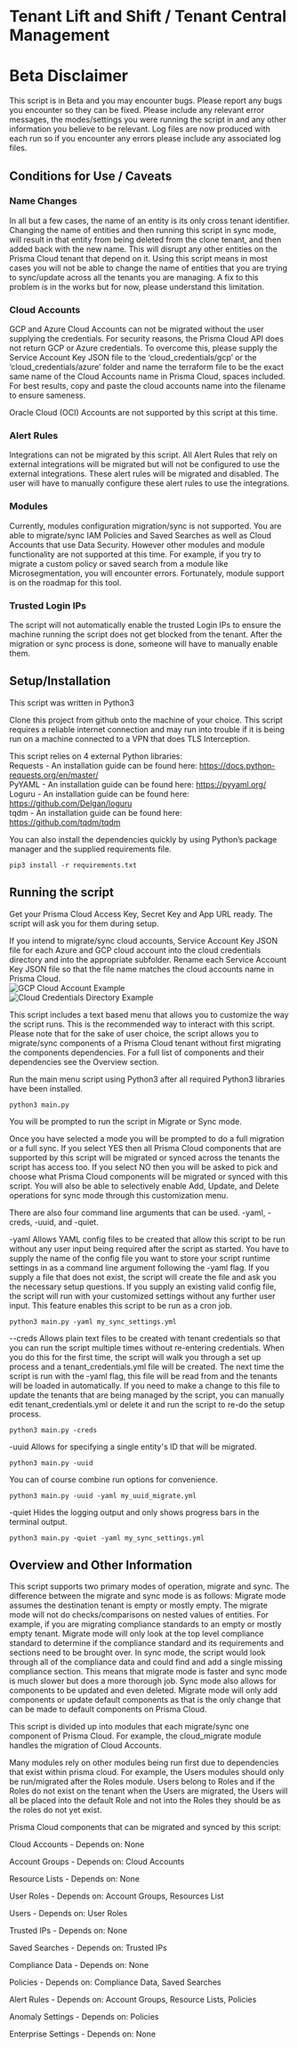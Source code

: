 # Tenant Lift and Shift / Tenant Central Management

# Beta Disclaimer

This script is in Beta and you may encounter bugs. Please report any bugs you encounter so they can be fixed. Please include any relevant error messages, the modes/settings you were running the script in and any other information you believe to be relevant. Log files are now produced with each run so if you encounter any errors please include any associated log files.

## Conditions for Use / Caveats

### Name Changes

In all but a few cases, the name of an entity is its only cross tenant identifier. Changing the name of entities and then running this script in sync mode, will result in that entity from being deleted from the clone tenant, and then added back with the new name. This will disrupt any other entities on the Prisma Cloud tenant that depend on it. Using this script means in most cases you will not be able to change the name of entities that you are trying to sync/update across all the tenants you are managing. A fix to this problem is in the works but for now, please understand this limitation.

### Cloud Accounts

GCP and Azure Cloud Accounts can not be migrated without the user supplying the credentials. For security reasons, the Prisma Cloud API does not return GCP or Azure credentials. To overcome this, please supply the Service Account Key JSON file to the ‘cloud_credentials/gcp’ or the ‘cloud_credentials/azure’ folder and name the terraform file to be the exact same name of the Cloud Accounts name in Prisma Cloud, spaces included. For best results, copy and paste the cloud accounts name into the filename to ensure sameness.

Oracle Cloud (OCI) Accounts are not supported by this script at this time.

### Alert Rules

Integrations can not be migrated by this script. All Alert Rules that rely on external integrations will be migrated but will not be configured to use the external integrations. These alert rules will be migrated and disabled. The user will have to manually configure these alert rules to use the integrations.

### Modules

Currently, modules configuration migration/sync is not supported. You are able to migrate/sync IAM Policies and Saved Searches as well as Cloud Accounts that use Data Security. However other modules and module functionality are not supported at this time. For example, if you try to migrate a custom policy or saved search from a module like Microsegmentation, you will encounter errors.  Fortunately, module support is on the roadmap for this tool.

### Trusted Login IPs

The script will not automatically enable the trusted Login IPs to ensure the machine running the script does not get blocked from the tenant. After the migration or sync process is done, someone will have to manually enable them.

## Setup/Installation

This script was written in Python3

Clone this project from github onto the machine of your choice. This script requires a reliable internet connection and may run into trouble if it is being run on a machine connected to a VPN that does TLS Interception.

This script relies on 4 external Python libraries:  
Requests - An installation guide can be found here: https://docs.python-requests.org/en/master/  
PyYAML - An installation guide can be found here: https://pyyaml.org/  
Loguru - An installation guide can be found here: https://github.com/Delgan/loguru  
tqdm - An installation guide can be found here: https://github.com/tqdm/tqdm

You can also install the dependencies quickly by using Python’s package manager and the supplied requirements file.

`pip3 install -r requirements.txt`

## Running the script 

Get your Prisma Cloud Access Key, Secret Key and App URL ready. The script will ask you for them during setup.

If you intend to migrate/sync cloud accounts, Service Account Key JSON file for each Azure and GCP cloud account into the cloud credentials directory and into the appropriate subfolder. Rename each Service Account Key JSON file so that the file name matches the cloud accounts name in Prisma Cloud.  
![GCP Cloud Account Example](https://github.com/adam-hamsuth/pc-migration-managment/blob/main/images/gcp_cloud_account.png?raw=true)  
![Cloud Credentials Directory Example](https://github.com/adam-hamsuth/pc-migration-managment/blob/main/images/cloud_cred_dir.png?raw=true) 

This script includes a text based menu that allows you to customize the way the script runs. This is the recommended way to interact with this script. Please note that for the sake of user choice, the script allows you to migrate/sync components of a Prisma Cloud tenant without first migrating the components dependencies. For a full list of components and their dependencies see the Overview section. 

Run the main menu script using Python3 after all required Python3 libraries have been installed.

`python3 main.py`

You will be prompted to run the script in Migrate or Sync mode.

Once you have selected a mode you will be prompted to do a full migration or a full sync. If you select YES then all Prisma Cloud components that are supported by this script will be migrated or synced across the tenants the script has access too. If you select NO then you will be asked to pick and choose what Prisma Cloud components will be migrated or synced with this script. You will also be able to selectively enable Add, Update, and Delete operations for sync mode through this customization menu.

There are also four command line arguments that can be used. -yaml, -creds, -uuid, and -quiet.

-yaml Allows YAML config files to be created that allow this script to be run without any user input being required after the script as started. You have to supply the name of the config file you want to store your script runtime settings in as a command line argument following the -yaml flag. If you supply a file that does not exist, the script will create the file and ask you the necessary setup questions. If you supply an existing valid config file, the script will run with your customized settings without any further user input. This feature enables this script to be run as a cron job.

`python3 main.py -yaml my_sync_settings.yml`  

--creds Allows plain text files to be created with tenant credentials so that you can run the script multiple times without re-entering credentials. When you do this for the first time, the script will walk you through a set up process and a tenant_credentials.yml file will be created. The next time the script is run with the -yaml flag, this file will be read from and the tenants will be loaded in automatically. If you need to make a change to this file to update the tenants that are being managed by the script, you can manually edit tenant_credentials.yml or delete it and run the script to re-do the setup process.  

`python3 main.py -creds`  

-uuid Allows for specifying a single entity's ID that will be migrated.

`python3 main.py -uuid`

You can of course combine run options for convenience.

`python3 main.py -uuid -yaml my_uuid_migrate.yml`

-quiet Hides the logging output and only shows progress bars in the terminal output.  

`python3 main.py -quiet -yaml my_sync_settings.yml`

## Overview and Other Information

This script supports two primary modes of operation, migrate and sync. The difference between the migrate and sync mode is as follows: Migrate mode assumes the destination tenant is empty or mostly empty. The migrate mode will not do checks/comparisons on nested values of entities. For example, if you are migrating compliance standards to an empty or mostly empty tenant. Migrate mode will only look at the top level compliance standard to determine if the compliance standard and its requirements and sections need to be brought over. In sync mode, the script would look through all of the compliance data and could find and add a single missing compliance section. This means that migrate mode is faster and sync mode is much slower but does a more thorough job. Sync mode also allows for components to be updated and even deleted. Migrate mode will only add components or update default components as that is the only change that can be made to default components on Prisma Cloud.

This script is divided up into modules that each migrate/sync one component of Prisma Cloud. For example, the cloud_migrate module handles the migration of Cloud Accounts.

Many modules rely on other modules being run first due to dependencies that exist within prisma cloud. For example, the Users modules should only be run/migrated after the Roles module. Users belong to Roles and if the Roles do not exist on the tenant when the Users are migrated, the Users will all be placed into the default Role and not into the Roles they should be as the roles do not yet exist.

Prisma Cloud components that can be migrated and synced by this script:

Cloud Accounts - 	Depends on: None

Account Groups - 	Depends on: Cloud Accounts

Resource Lists - 	Depends on: None

User Roles - 		Depends on: Account Groups, Resources List

Users - 		Depends on: User Roles

Trusted IPs - 		Depends on: None

Saved Searches -	Depends on: Trusted IPs

Compliance Data -	Depends on: None

Policies - 		Depends on: Compliance Data, Saved Searches

Alert Rules - 		Depends on: Account Groups, Resource Lists, Policies

Anomaly Settings - 	Depends on: Policies

Enterprise Settings - 	Depends on: None
